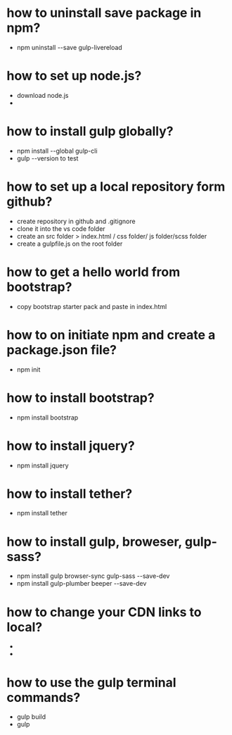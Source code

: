 # how to uninstall save package in npm?
  - npm uninstall --save gulp-livereload

# how to set up node.js?
  - download node.js
  - 
# how to install gulp globally?
  - npm install --global gulp-cli
  - gulp --version to test

# how to  set up a local repository form github?
  - create repository in github and .gitignore
  - clone it into the vs code folder
  - create an src folder > index.html / css folder/ js folder/scss folder
  - create a gulpfile.js on the root folder 

# how to get a hello world from bootstrap?
  - copy bootstrap starter pack and paste in index.html

# how to on initiate npm and create a package.json file?
  - npm init

# how to install bootstrap?
  - npm install bootstrap

# how to install jquery?
  - npm install jquery

# how to install tether?
  - npm install tether
  
# how to install gulp, broweser, gulp-sass?
  - npm install gulp browser-sync gulp-sass --save-dev
  - npm install gulp-plumber beeper  --save-dev


# how to change your CDN links to local?
  - <!-- Bootstrap CSS @ the <head> before title</head>-->
    <link rel="stylesheet" href="./css/bootstrap.css">
    <link rel="stylesheet" href="./css/style.css">

  - <!-- Optional JavaScript  before final<body> </body>-->
    <!-- jQuery first, then Popper.js, then Bootstrap JS -->
    <script src="./js/jquery.min.js"></script>
    <script src="./js/tether.min.js"></script>
    <script src="./js/bootstrap.min.js"></script>

# how to use the gulp terminal commands?
  - gulp build
  - gulp 

